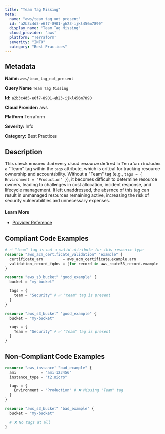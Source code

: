 ```yaml
---
title: "Team Tag Missing"
meta:
  name: "aws/team_tag_not_present"
  id: "a2b3c4d5-e6f7-8901-gh23-ijkl456m7890"
  display_name: "Team Tag Missing"
  cloud_provider: "aws"
  platform: "Terraform"
  severity: "INFO"
  category: "Best Practices"
---
```

## Metadata

**Name:** `aws/team_tag_not_present`

**Query Name** `Team Tag Missing`

**Id:** `a2b3c4d5-e6f7-8901-gh23-ijkl456m7890`

**Cloud Provider:** aws

**Platform** Terraform

**Severity:** Info

**Category:** Best Practices

## Description
This check ensures that every cloud resource defined in Terraform includes a "Team" tag within the `tags` attribute, which is critical for tracking resource ownership and accountability. Without a "Team" tag (e.g., `tags = { Environment = "Production" }`), it becomes difficult to determine resource owners, leading to challenges in cost allocation, incident response, and lifecycle management. If left unaddressed, the absence of this tag can result in unmanaged resources remaining active, increasing the risk of security vulnerabilities and unnecessary expenses.

#### Learn More

 - [Provider Reference](https://registry.terraform.io/providers/hashicorp/aws/latest/docs/guides/resource-tagging)


## Compliant Code Examples
```terraform
# ✅ "team" tag is not a valid attribute for this resource type
resource "aws_acm_certificate_validation" "example" {
  certificate_arn         = aws_acm_certificate.example.arn
  validation_record_fqdns = [for record in aws_route53_record.example : record.fqdn]
}

```

```terraform
resource "aws_s3_bucket" "good_example" {
  bucket = "my-bucket"

  tags = {
    team = "Security" # ✅ "team" tag is present
  }
}

```

```terraform
resource "aws_s3_bucket" "good_example" {
  bucket = "my-bucket"

  tags = {
    Team = "Security" # ✅ "Team" tag is present
  }
}

```
## Non-Compliant Code Examples
```terraform
resource "aws_instance" "bad_example" {
  ami           = "ami-123456"
  instance_type = "t2.micro"

  tags = {
    Environment = "Production" # ❌ Missing "Team" tag
  }
}

resource "aws_s3_bucket" "bad_example" {
  bucket = "my-bucket"

  # ❌ No tags at all
}

```
